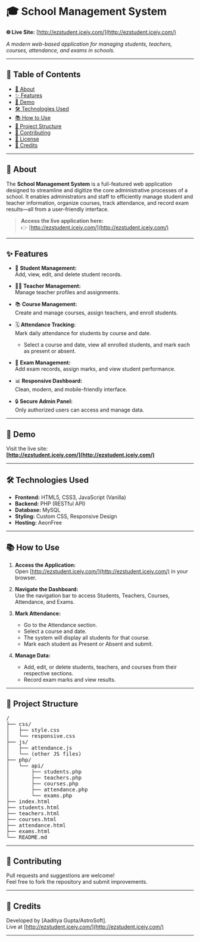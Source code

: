 # 🎓 School Management System

**🌐 Live Site:** [http://ezstudent.iceiy.com/](http://ezstudent.iceiy.com/)

_A modern web-based application for managing students, teachers, courses, attendance, and exams in schools._

---

## 📑 Table of Contents

- [📝 About](#about)
- [✨ Features](#features)
- [🚀 Demo](#demo)
- [🛠️ Technologies Used](#technologies-used)
- [📚 How to Use](#how-to-use)
- [📁 Project Structure](#project-structure)
- [🤝 Contributing](#contributing)
- [🪪 License](#license)
- [🙌 Credits](#credits)

---

## 📝 About

The **School Management System** is a full-featured web application designed to streamline and digitize the core administrative processes of a school. It enables administrators and staff to efficiently manage student and teacher information, organize courses, track attendance, and record exam results—all from a user-friendly interface.

> **Access the live application here:**  
> 👉 [http://ezstudent.iceiy.com/](http://ezstudent.iceiy.com/)

---

## ✨ Features

- 🎒 **Student Management:**  
  Add, view, edit, and delete student records.

- 👩‍🏫 **Teacher Management:**  
  Manage teacher profiles and assignments.

- 📚 **Course Management:**  
  Create and manage courses, assign teachers, and enroll students.

- 🗓️ **Attendance Tracking:**  
  Mark daily attendance for students by course and date.  
  - Select a course and date, view all enrolled students, and mark each as present or absent.

- 📝 **Exam Management:**  
  Add exam records, assign marks, and view student performance.

- 📊 **Responsive Dashboard:**  
  Clean, modern, and mobile-friendly interface.

- 🔒 **Secure Admin Panel:**  
  Only authorized users can access and manage data.

---

## 🚀 Demo

Visit the live site:  
**[http://ezstudent.iceiy.com/](http://ezstudent.iceiy.com/)**

---

## 🛠️ Technologies Used

- **Frontend:** HTML5, CSS3, JavaScript (Vanilla)
- **Backend:** PHP (RESTful API)
- **Database:** MySQL
- **Styling:** Custom CSS, Responsive Design
- **Hosting:** AeonFree

---

## 📚 How to Use

1. **Access the Application:**  
   Open [http://ezstudent.iceiy.com/](http://ezstudent.iceiy.com/) in your browser.

2. **Navigate the Dashboard:**  
   Use the navigation bar to access Students, Teachers, Courses, Attendance, and Exams.

3. **Mark Attendance:**  
   - Go to the Attendance section.
   - Select a course and date.
   - The system will display all students for that course.
   - Mark each student as Present or Absent and submit.

4. **Manage Data:**  
   - Add, edit, or delete students, teachers, and courses from their respective sections.
   - Record exam marks and view results.

---

## 📁 Project Structure

<pre>
/
├── css/
│   ├── style.css
│   └── responsive.css
├── js/
│   ├── attendance.js
│   └── (other JS files)
├── php/
│   └── api/
│       ├── students.php
│       ├── teachers.php
│       ├── courses.php
│       ├── attendance.php
│       └── exams.php
├── index.html
├── students.html
├── teachers.html
├── courses.html
├── attendance.html
├── exams.html
└── README.md
</pre>

---

## 🤝 Contributing

Pull requests and suggestions are welcome!  
Feel free to fork the repository and submit improvements.


---

## 🙌 Credits

Developed by [Aaditya Gupta/AstroSoft].  
Live at [http://ezstudent.iceiy.com/](http://ezstudent.iceiy.com/)

---

